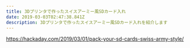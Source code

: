 ```yaml
---
title: 3Dプリンタで作ったスイスアーミー風SDカード入れ
date: 2019-03-03T02:47:38.841Z
description: 3Dプリンタで作ったスイスアーミー風SDカード入れを紹介します
---
```

https://hackaday.com/2019/03/01/pack-your-sd-cards-swiss-army-style/
